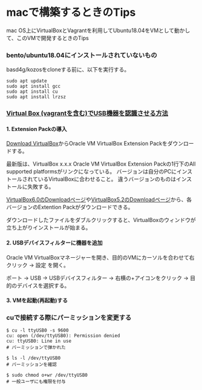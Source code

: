 
# macで構築するときのTips

mac OS上にVirtualBoxとVagrantを利用してUbuntu18.04をVMとして動かして、このVMで開発するときのTips

### bento/ubuntu18.04にインストールされていないもの

basd4g/kozosをcloneする前に、以下を実行する。

```
sudo apt update
sudo apt install gcc
sudo apt install cu
sudo apt install lrzsz
```

### [Virtual Box (vagrantを含む)でUSB機器を認識させる方法](https://blog.yammer.fun/article/virtualBoxUSB/)

#### 1. Extension Packの導入

[Download VirtualBox](https://www.virtualbox.org/wiki/Downloads)からOracle VM VirtualBox Extension Packをダウンロードする。

最新版は、VirtualBox x.x.x Oracle VM VirtualBox Extension Packの1行下のAll supported platformsがリンクになっている。
バージョンは自分のPCにインストールされているVirtualBoxに合わせること。
違うバージョンのものはインストールに失敗する。

[VirtualBox6.0のDownloadページ](https://www.virtualbox.org/wiki/Download_Old_Builds_6_0)や[VirtualBox5.2のDownloadページ](https://www.virtualbox.org/wiki/Download_Old_Builds_5_2)から、各バージョンのExtention Packがダウンロードできる。

ダウンロードしたファイルをダブルクリックすると、VirtualBoxのウィンドウが立ち上がりインストールが始まる。

#### 2. USBデバイスフィルターに機器を追加

Oracle VM VirtualBoxマネージャーを開き、目的のVMにカーソルを合わせて右クリック -> 設定 を開く。

ポート -> USB -> USBデバイスフィルター -> 右横の+アイコンをクリック -> 目的のデバイスを選択する。

#### 3. VMを起動(再起動)する

### cuで接続する際にパーミッションを変更する

```
$ cu -l ttyUSB0 -s 9600
cu: open (/dev/ttyUSB0): Permission denied
cu: ttyUSB0: Line in use
# パーミッションで弾かれた

$ ls -l /dev/ttyUSB0
# パーミッションを確認

$ sudo chmod o+wr /dev/ttyUSB0
# 一般ユーザにも権限を付与
